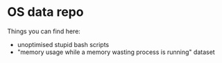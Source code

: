 # OS data repo

Things you can find here:
* unoptimised stupid bash scripts
* "memory usage while a memory wasting process is running" dataset